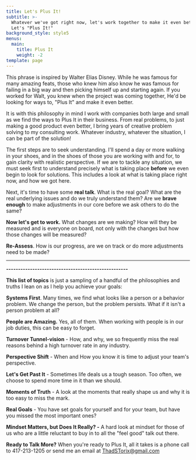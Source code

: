 ```yaml
---
title: Let's Plus It!
subtitle: >-
  Whatever we've got right now, let's work together to make it even better!
  Let's "Plus It!"
background_style: style5
menus:
  main:
    title: Plus It
    weight: -2
template: page
---
```

This phrase is inspired by Walter Elias Disney. While he was famous for many amazing feats, those who knew him also know he was famous for failing in a big way and then picking himself up and starting again. If you worked for Walt, you knew when the project was coming together, He'd be looking for ways to, "Plus It" and make it even better.

It is with this philosophy in mind I work with companies both large and small as we find the ways to Plus It in their business. From real problems, to just making a good product even better, I bring years of creative problem solving to my consulting work. Whatever industry, whatever the situation, I can be part of the solution!

The first steps are to seek understanding.  I'll spend a day or more walking in your shoes, and in the shoes of those you are working with and for, to gain clarity with realistic perspective. If we are to tackle any situation, we must seek first to understand precisely what is taking place **before** we even begin to look for solutions.  This includes a look at what is taking place right now, and how we got here.  

Next, it's time to have some **real talk**.  What is the real goal?  What are the real underlying issues and do we truly understand them?  Are we **brave enough** to make adjustments in our core before we ask others to do the same?

**Now let's get to work.**  What changes are we making?  How will they be measured and is everyone on board, not only with the changes but how those changes will be measured?  

**Re-Assess**.  How is our progress, are we on track or do more adjustments need to be made?

****

**\---------------------------------------------------**

**This list of topics** is just a sampling of a handful of the philosophies and truths I lean on as I help you achieve your goals:

**Systems First**. Many times, we find what looks like a person or a behavior problem.  We change the person, but the problem persists.  What if it isn't a person problem at all?  

**People are Amazing.**  Yes, all of them.  When working with people is in our job duties, this can be easy to forget.  

**Turnover Tunnel-vision** - How, and why, we so frequently miss the real reasons behind a high turnover rate in any industry.

**Perspective Shift** - When and How you know it is time to adjust your team's perspective.

**Let's Get Past It** - Sometimes life deals us a tough season. Too often, we choose to spend more time in it than we should.

**Moments of Truth** - A look at the moments that really shape us and why it is too easy to miss the mark.

**Real Goals** - You have set goals for yourself and for your team, but have you missed the most important ones?

**Mindset Matters, but Does It Really? -** A hard look at mindset for those of us who are a little reluctant to buy in to all the "feel good" talk out there.

**Ready to Talk More?** When you're ready to Plus It, all it takes is a phone call to 417-213-1205 or send me an email at [ThadSTorix@gmail.com](mailto:thadstorix@gmail.com)
